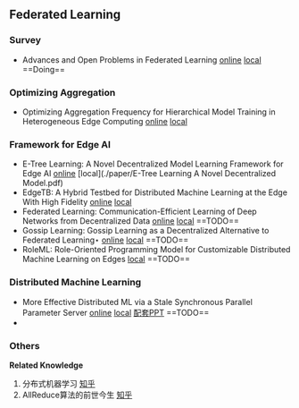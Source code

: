 ## Federated Learning



### Survey

- Advances and Open Problems in Federated Learning [online](https://arxiv.org/pdf/1912.04977.pdf) [local](./paper/1912.04977v3.pdf)  ==Doing==





### Optimizing Aggregation

- Optimizing Aggregation Frequency for Hierarchical Model Training in Heterogeneous Edge Computing [online](https://ieeexplore.ieee.org/stamp/stamp.jsp?tp=&arnumber=9707639)  [local](./paper/Optimizing_Aggregation_Frequency_for_Hierarchical_Model_Training_in_Heterogeneous_Edge_Computing.pdf)



### Framework for Edge AI

- E-Tree Learning: A Novel Decentralized Model Learning Framework for Edge AI  [online](https://arxiv.org/pdf/2008.01553.pdf) [local](./paper/E-Tree Learning A Novel Decentralized Model.pdf)
- EdgeTB: A Hybrid Testbed for Distributed Machine Learning at the Edge With High Fidelity [online](https://ieeexplore.ieee.org/abstract/document/9693130) [local](./paper/EdgeTB_A_Hybrid_Testbed_for_Distributed_Machine_Learning_at_the_Edge_With_High_Fidelity.pdf) 
- Federated Learning: Communication-Efficient Learning of Deep Networks from Decentralized Data [online](https://arxiv.org/abs/1602.05629) [local](./paper/Federated-learning.pdf)  ==TODO==
- Gossip Learning: Gossip Learning as a Decentralized Alternative to Federated Learning⋆ [online](http://www.inf.u-szeged.hu/~ihegedus/publ/dais19a.pdf) [local](./paper/gossip-learning.pdf)  ==TODO==
- RoleML: Role-Oriented Programming Model for Customizable Distributed Machine Learning on Edges [local](./paper/RoleML.pdf) ==TODO==



### Distributed Machine Learning

- More Effective Distributed ML via a Stale Synchronous Parallel Parameter Server  [online](https://proceedings.neurips.cc/paper/2013/file/b7bb35b9c6ca2aee2df08cf09d7016c2-Paper.pdf) [local](./paper/NIPS-2013-more-effective-distributed-ml-via-a-stale-synchronous-parallel-parameter-server-Paper.pdf) [配套PPT](https://imsarchives.nus.edu.sg/oldwww/Programs/014wliv/files/qirong.pdf)  ==TODO==
- 



### Others







**Related Knowledge**

1. 分布式机器学习 [知乎](https://zhuanlan.zhihu.com/p/365662727)
2. AllReduce算法的前世今生 [知乎](https://zhuanlan.zhihu.com/p/79030485)













